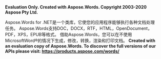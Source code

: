﻿

**Evaluation Only. Created with Aspose.Words. Copyright 2003-2020 Aspose Pty Ltd.**

Aspose.Words for .NET是一个类库，它使您的应用程序能够执行各种文档处理任务。 Aspose.Words支持DOC，DOCX，RTF，HTML，OpenDocument，PDF，XPS，EPUB等格式。 借助Aspose.Words，您可以在不使用MicrosoftWord®的情况下生成，修改，转换，渲染和打印文档。
**Created with an evaluation copy of Aspose.Words. To discover the full versions of our APIs please visit: https://products.aspose.com/words/**
